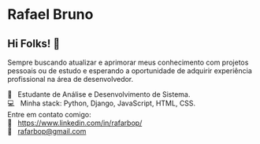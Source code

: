 # Rafael Bruno

## Hi Folks! 👋

Sempre buscando atualizar e aprimorar meus conhecimento com projetos pessoais ou de estudo e esperando a oportunidade de adquirir experiência profissional na área de desenvolvedor. 

 :rocket:  &nbsp; Estudante de Análise e Desenvolvimento de Sistema.
 <br/> :computer: &nbsp; Minha stack: Python, Django, JavaScript, HTML, CSS.
 <br/> Entre em contato comigo:
 <br/> :email: &nbsp; https://www.linkedin.com/in/rafarbop/
 <br/> :email: &nbsp; rafarbop@gmail.com


<!--
**rafarbop/rafarbop** is a ✨ _special_ ✨ repository because its `README.md` (this file) appears on your GitHub profile.

Here are some ideas to get you started:

- 🔭 I’m currently working on ...
- 🌱 I’m currently learning ...
- 👯 I’m looking to collaborate on ...
- 🤔 I’m looking for help with ...
- 💬 Ask me about ...
- 📫 How to reach me: ...
- 😄 Pronouns: ...
- ⚡ Fun fact: ...
-->
